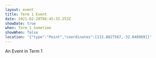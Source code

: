 ```yaml
---
layout: event
title: Term 1 Event
date: 2021-02-28T06:45:33.253Z
showDate: true
when: Term 1 Sometime
showWhen: false
location: '{"type":"Point","coordinates":[115.8827567,-32.048969]}'
---
```


An Event in Term 1
